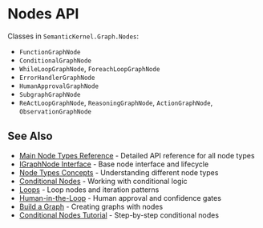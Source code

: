# Nodes API

Classes in `SemanticKernel.Graph.Nodes`:

* `FunctionGraphNode`
* `ConditionalGraphNode`
* `WhileLoopGraphNode`, `ForeachLoopGraphNode`
* `ErrorHandlerGraphNode`
* `HumanApprovalGraphNode`
* `SubgraphGraphNode`
* `ReActLoopGraphNode`, `ReasoningGraphNode`, `ActionGraphNode`, `ObservationGraphNode`

## See Also

* [Main Node Types Reference](./main-node-types.md) - Detailed API reference for all node types
* [IGraphNode Interface](./igraph-node.md) - Base node interface and lifecycle
* [Node Types Concepts](../concepts/node-types.md) - Understanding different node types
* [Conditional Nodes](../how-to/conditional-nodes.md) - Working with conditional logic
* [Loops](../how-to/loops.md) - Loop nodes and iteration patterns
* [Human-in-the-Loop](../how-to/human-in-the-loop.md) - Human approval and confidence gates
* [Build a Graph](../how-to/build-a-graph.md) - Creating graphs with nodes
* [Conditional Nodes Tutorial](../conditional-nodes-tutorial.md) - Step-by-step conditional nodes
